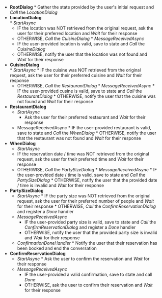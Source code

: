 
*    **RootDialog**
    *    Gather the state provided by the user's initial request and *Call* the *LocationDialog*
*    **LocationDialog**     
    *    *StartAsync*
        *    IF the location was NOT retrieved from the original request, ask the user for their preferred location and *Wait* for their response
        *    OTHERWISE, *Call* the *CuisineDialog*
    *   *MessageReceivedAsync*
        *   IF the user-provided location is valid, save to state and *Call* the *CuisineDialog*
        *   OTHERWISE, notify the user that the location was not found and *Wait* for their response
*    **CuisineDialog**     
    *    *StartAsync*
         *    IF the cuisine was NOT retrieved from the original request, ask the user for their preferred cuisine and *Wait* for their response
        *    OTHERWISE, *Call* the *RestaurantDialog*
    *   *MessageReceivedAsync*
         *   IF the user-provided cusine is valid, save to state and *Call* the *RestaurantDialog*
         *   OTHERWISE, notify the user that the cuisine was not found and *Wait* for their response  
*    **RestaurantDialog**     
       * *StartAsync*
          *    Ask the user for their preferred restaurant and *Wait* for their response
       *   MessageReceivedAsync
          *   IF the user-provided restaurant is valid, save to state and *Call* the *WhenDialog*
          *   OTHERWISE, notify the user that the restaurant was not found and *Wait* for their response            
*    **WhenDialog**     
       *    *StartAsync*
        *    IF the reservation date / time was NOT retrieved from the original request, ask the user for their preferred time and *Wait* for their response
        *    OTHERWISE, *Call* the *PartySizeDialog*
    *   *MessageReceivedAsync*
           *   IF the user-provided date / time is valid, save to state and *Call* the *PartySizeDialog*
           *   OTHERWISE, notify the user that the provided date / time is invalid and *Wait* for their response  
*    **PartySizeDialog**     
       *    *StartAsync*
           *    IF the party size was NOT retrieved from the original request, ask the user for their preferred number of people and *Wait* for their response
           *    OTHERWISE, *Call* the *ConfirmReservationDialog* and register a *Done* handler
       *   *MessageReceivedAsync*
           *   IF the user-provided party size is valid, save to state and *Call* the *ConfirmReservationDialog* and register a *Done* handler
           *   OTHERWISE, notify the user that the provided party size is invalid and *Wait* for their response  
       *   *ConfirmationDoneHandler*
          * Notify the user that their reservation has been booked and end the conversation   
*    **ConfirmReservationDialog**     
       *    *StartAsync*
           *    Ask the user to confirm the reservation and *Wait* for their response
       *   *MessageReceivedAsync*
           *   IF the user-provided a valid confirmation, save to state and call *Done*
           *   OTHERWISE, ask the user to confirm their reservation and *Wait* for their response  
